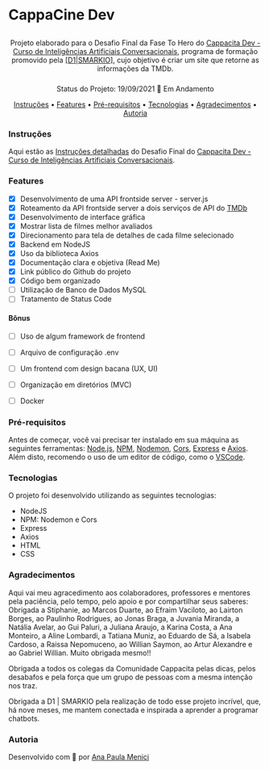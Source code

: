 #  CappaCine Dev


##  
<p align="center">
  Projeto elaborado para o Desafio Final da Fase To Hero do <a href="https://www.cappacita.com.br/">Cappacita Dev - Curso de Inteligências Artificiais Conversacionais</a>, programa de formação promovido pela <a href="https://www.smarkio.com.br">[D1|SMARKIO]</a>, cujo objetivo é criar um site que retorne as informações da TMDb. 
</p> 


#####
<p align="center">
  Status do Projeto: 19/09/2021 🚀 Em Andamento 
</p>


<p align="center">
 <a href="#instruções">Instruções</a> •
 <a href="#features">Features</a> •
 <a href="#pré-requisitos">Pré-requisitos</a> • 
 <a href="#tecnologias">Tecnologias</a> •  
 <a href="#agradecimentos">Agradecimentos</a> •  
 <a href="#autoria">Autoria</a>
</p>


### Instruções

Aqui estão as [Instruções detalhadas](https://docs.google.com/document/d/1uJP3kuXgI0pYeRVmqwOUTwxCVyUpMjS0DS6--TM3Ed4/edit?usp=sharing) do Desafio Final do [Cappacita Dev - Curso de Inteligências Artificiais Conversacionais](https://www.cappacita.com.br/).


### Features

- [x] Desenvolvimento de uma API frontside server - server.js
- [x] Roteamento da API frontside server a dois serviços de API do [TMDb](https://www.themoviedb.org/)
- [x] Desenvolvimento de interface gráfica
- [x] Mostrar lista de filmes melhor avaliados
- [x] Direcionamento para tela de detalhes de cada filme selecionado
- [x] Backend em NodeJS
- [x] Uso da biblioteca Axios
- [x] Documentação clara e objetiva (Read Me)
- [x] Link público do Github do projeto
- [x] Código bem organizado
- [ ] Utilização de Banco de Dados MySQL
- [ ] Tratamento de Status Code
#### Bônus
- [ ] Uso de algum framework de frontend
- [ ] Arquivo de configuração .env
- [ ] Um frontend com design bacana (UX, UI)
- [ ] Organização em diretórios (MVC)
- [ ] Docker


### Pré-requisitos

Antes de começar, você vai precisar ter instalado em sua máquina as seguintes ferramentas:
[Node.js](https://nodejs.org/en/), [NPM](https://www.npmjs.com/), [Nodemon](https://www.npmjs.com/package/nodemon), [Cors](https://www.npmjs.com/package/cors), [Express](https://expressjs.com/) e [Axios](https://axios-http.com/).
Além disto, recomendo o uso de um editor de código, como o [VSCode](https://code.visualstudio.com/).


### Tecnologias
O projeto foi desenvolvido utilizando as seguintes tecnologias:

- NodeJS
- NPM: Nodemon e Cors
- Express
- Axios
- HTML
- CSS

### Agradecimentos
Aqui vai meu agracedimento aos colaboradores, professores e mentores pela paciência, pelo tempo, pelo apoio e por compartilhar seus saberes: Obrigada a Stiphanie, ao Marcos Duarte, ao Efraim Vaciloto, ao Lairton Borges, ao Paulinho Rodrigues, ao Jonas Braga, a Juvania Miranda, a Natália Avelar, ao Gui Paluri, a Juliana Araujo, a Karina Costa, a Ana Monteiro, a Aline Lombardi, a Tatiana Muniz, ao Eduardo de Sá, a Isabela Cardoso, a Raissa Nepomuceno, ao Willian Saymon, ao Artur Alexandre e ao Gabriel Willian. 
Muito obrigada mesmo!!

Obrigada a todos os colegas da Comunidade Cappacita pelas dicas, pelos desabafos e pela força que um grupo de pessoas com a mesma intenção nos traz.

Obrigada a D1 | SMARKIO pela realização de todo esse projeto incrível, que, há nove meses, me mantem conectada e inspirada a aprender a programar chatbots.


### Autoria

Desenvolvido com 💜 por [Ana Paula Menici](https://www.linkedin.com/anamenici)





